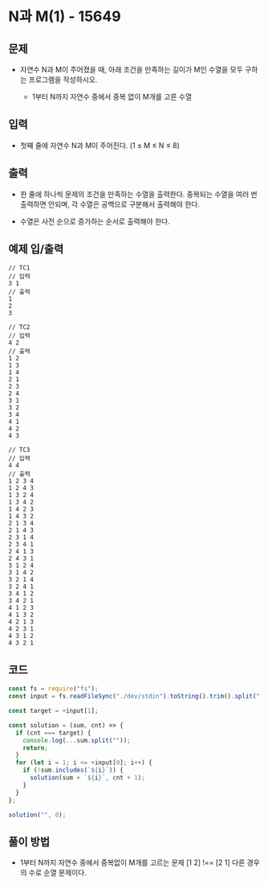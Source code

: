 # N과 M(1) - 15649

## 문제

- 자연수 N과 M이 주어졌을 때, 아래 조건을 만족하는 길이가 M인 수열을 모두 구하는 프로그램을 작성하시오.

  - 1부터 N까지 자연수 중에서 중복 없이 M개를 고른 수열

## 입력

- 첫째 줄에 자연수 N과 M이 주어진다. (1 ≤ M ≤ N ≤ 8)

## 출력

- 한 줄에 하나씩 문제의 조건을 만족하는 수열을 출력한다. 중복되는 수열을 여러 번 출력하면 안되며, 각 수열은 공백으로 구분해서 출력해야 한다.

- 수열은 사전 순으로 증가하는 순서로 출력해야 한다.

## 예제 입/출력

```
// TC1
// 입력
3 1
// 출력
1
2
3

// TC2
// 입력
4 2
// 출력
1 2
1 3
1 4
2 1
2 3
2 4
3 1
3 2
3 4
4 1
4 2
4 3

// TC3
// 입력
4 4
// 출력
1 2 3 4
1 2 4 3
1 3 2 4
1 3 4 2
1 4 2 3
1 4 3 2
2 1 3 4
2 1 4 3
2 3 1 4
2 3 4 1
2 4 1 3
2 4 3 1
3 1 2 4
3 1 4 2
3 2 1 4
3 2 4 1
3 4 1 2
3 4 2 1
4 1 2 3
4 1 3 2
4 2 1 3
4 2 3 1
4 3 1 2
4 3 2 1
```

## 코드

```javascript
const fs = require("fs");
const input = fs.readFileSync("./dev/stdin").toString().trim().split(" ");

const target = +input[1];

const solution = (sum, cnt) => {
  if (cnt === target) {
    console.log(...sum.split(""));
    return;
  }
  for (let i = 1; i <= +input[0]; i++) {
    if (!sum.includes(`${i}`)) {
      solution(sum + `${i}`, cnt + 1);
    }
  }
};

solution("", 0);
```

## 풀이 방법

- 1부터 N까지 자연수 중에서 중복없이 M개를 고르는 문제 [1 2] !== [2 1] 다른 경우의 수로 순열 문제이다.
